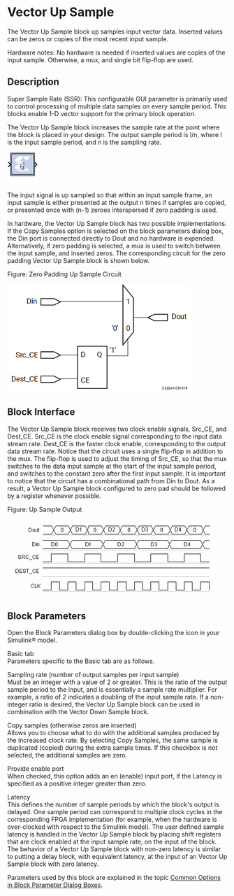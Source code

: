 # Vector Up Sample

The Vector Up Sample block up samples input vector data. Inserted values
can be zeros or copies of the most recent input sample.

Hardware notes: No hardware is needed if inserted values are copies of
the input sample. Otherwise, a mux, and single bit flip-flop are used.

## Description

Super Sample Rate (SSR): This configurable GUI parameter is primarily
used to control processing of multiple data samples on every sample
period. This blocks enable 1-D vector support for the primary block
operation.

The Vector Up Sample block increases the sample rate at the point where
the block is placed in your design. The output sample period is l/n,
where l is the input sample period, and n is the sampling rate.

![](./Images/block.png)

The input signal is up sampled so that within an input sample frame, an
input sample is either presented at the output n times if samples are
copied, or presented once with (n-1) zeroes interspersed if zero padding
is used.

In hardware, the Vector Up Sample block has two possible
implementations. If the Copy Samples option is selected on the block
parameters dialog box, the Din port is connected directly to Dout and no
hardware is expended. Alternatively, if zero padding is selected, a mux
is used to switch between the input sample, and inserted zeros. The
corresponding circuit for the zero padding Vector Up Sample block is
shown below.

Figure: Zero Padding Up Sample Circuit

  
![](./Images/whu1538085508491.png)  

## Block Interface

The Vector Up Sample block receives two clock enable signals, Src_CE,
and Dest_CE. Src_CE is the clock enable signal corresponding to the
input data stream rate. Dest_CE is the faster clock enable,
corresponding to the output data stream rate. Notice that the circuit
uses a single flip-flop in addition to the mux. The flip-flop is used to
adjust the timing of Src_CE, so that the mux switches to the data input
sample at the start of the input sample period, and switches to the
constant zero after the first input sample. It is important to notice
that the circuit has a combinational path from Din to Dout. As a result,
a Vector Up Sample block configured to zero pad should be followed by a
register whenever possible.

Figure: Up Sample Output

  
![](./Images/xpp1538085509896.png)  

## Block Parameters

Open the Block Parameters dialog box by double-clicking the icon in your
Simulink® model.

Basic tab  
Parameters specific to the Basic tab are as follows.

Sampling rate (number of output samples per input sample)  
Must be an integer with a value of 2 or greater. This is the ratio of
the output sample period to the input, and is essentially a sample rate
multiplier. For example, a ratio of 2 indicates a doubling of the input
sample rate. If a non-integer ratio is desired, the Vector Up Sample
block can be used in combination with the Vector Down Sample block.

Copy samples (otherwise zeros are inserted)  
Allows you to choose what to do with the additional samples produced by
the increased clock rate. By selecting Copy Samples, the same sample is
duplicated (copied) during the extra sample times. If this checkbox is
not selected, the additional samples are zero.

Provide enable port  
When checked, this option adds an en (enable) input port, if the Latency
is specified as a positive integer greater than zero.

Latency  
This defines the number of sample periods by which the block's output is
delayed. One sample period can correspond to multiple clock cycles in
the corresponding FPGA implementation (for example, when the hardware is
over-clocked with respect to the Simulink model). The user defined
sample latency is handled in the Vector Up Sample block by placing shift
registers that are clock enabled at the input sample rate, on the input
of the block. The behavior of a Vector Up Sample block with non-zero
latency is similar to putting a delay block, with equivalent latency, at
the input of an Vector Up Sample block with zero latency.

Parameters used by this block are explained in the topic [Common Options
in Block Parameter Dialog
Boxes](common-options-in-block-parameter-dialog-boxes-aa1032308.html).
